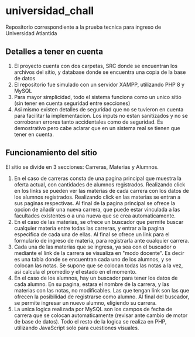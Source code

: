 # universidad_chall

Repositorio correspondiente a la prueba tecnica para ingreso de Universidad Atlantida

## Detalles a tener en cuenta
1) El proyecto cuenta con dos carpetas, SRC donde se encuentran los archivos del sitio, y database donde se encuentra una copia de la base de datos
2) El repositorio fue simulado con un servidor XAMPP, utilizando PHP 8 y MySQL
3) Para mayor simplicidad, todo el sistema funciona como un unico sitio (sin tener en cuenta seguridad entre secciones)
4) Asi mismo existen detalles de seguridad que no se tuvieron en cuenta para facilitar la implementacion. Los inputs no estan sanitizados y no se corroboran errores tanto accidentales como de seguridad. Es demostrativo pero cabe aclarar que en un sistema real se tienen que tener en cuenta.

## Funcionamiento del sitio
El sitio se divide en 3 secciones: Carreras, Materias y Alumnos.
1) En el caso de carreras consta de una pagina principal que muestra la oferta actual, con cantidades de alumnos registrados. Realizando click en los links se pueden ver las materias de cada carrera con los datos de los alumnos registrados. Realizando click en las materias se entran a sus paginas respectivas. Al final de la pagina principal se ofrece la opcion de añadir una nueva carrera, que puede estar vinculada a las facultades existentes o a una nueva que se crea automaticamente.
2) En el caso de las materias, se ofrece un buscador que permite buscar cualquier materia entre todas las carreras, y entrar a la pagina especifica de cada una de ellas. Al final se ofrece un link para el formulario de ingreso de materia, para registrarla ante cualquier carrera.
3) Cada una de las materias que se ingresa, ya sea con el buscador o mediante el link de la carrera se visualiza en "modo docente". Es decir es una tabla donde se encuentran cada uno de los alumnos, y se colocan las notas. Se supone que se colocan todas las notas a la vez, asi calcula el promedio y el estado en el momento.
4) En el caso de los alumnos, hay un buscador para tener los datos de cada alumno. En su pagina, estara el nombre de la carrera, y las materias con las notas, no modificables. Las que tengan link son las que ofrecen la posibilidad de registrarse como alumno. Al final del buscador, se permite ingresar un nuevo alumno, eligiendo su carrera.
5) La unica logica realizada por MySQL son los campos de fecha de carrera que se colocan automaticamente (revisar ante cambio de motor de base de datos). Todo el resto de la logica se realiza en PHP, utilizando JavaScript solo para cuestiones visuales. 
